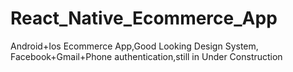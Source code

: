 # React_Native_Ecommerce_App
Android+Ios Ecommerce App,Good Looking Design System,
Facebook+Gmail+Phone  authentication,still in Under Construction
